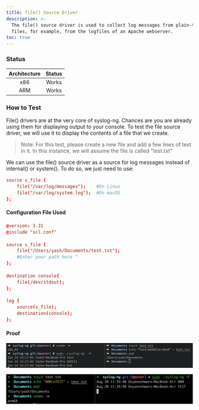 ```yaml
---
title: file() Source Driver
description: >-
  The file() source driver is used to collect log messages from plain-text
  files, for example, from the logfiles of an Apache webserver.
toc: true
---
```


### Status

| Architecture | Status |
| :----------: | :----: |
|      x86     |  Works |
|      ARM     |  Works |

### How to Test

File() drivers are at the very core of syslog-ng. Chances are you are already using them for displaying output to your console. To test the file source driver, we will use it to display the contents of a file that we create.&#x20;

> Note: For this test, please create a new file and add a few lines of text in it. In this instance, we will assume the file is called "test.txt"

We can use the file() source driver as a source for log messages instead of internal() or system(). To do so, we just need to use:

```conf
source s_file {
    file("/var/log/messages");    #On Linux
    file("/var/log/system.log");  #On macOS
};
```

#### Configuration File Used

```conf
@version: 3.31
@include "scl.conf"

source s_file {
    file("/Users/yash/Documents/test.txt");
    #Enter your path here ^
};

destination console{
    file(/dev/stdout);
};

log {
    source(s_file);
    destination(console);
};
```

#### Proof

![file() source driver tested on macOS (x86)](</assets/images/Screenshot 2021-06-14 at 1.17.20 PM.png>)

![file() source driver tested on macOS (ARM)](</assets/images/Screen Shot 2021-08-20 at 11.40.25 AM.png>)
